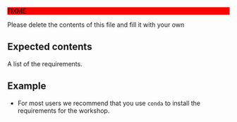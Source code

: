 <div style="background: red; color: black;">FIXME</div>

Please delete the contents of this file and fill it with your own

## Expected contents

A list of the requirements.

## Example

- For most users we recommend that you use `conda` to install the requirements for the workshop.
